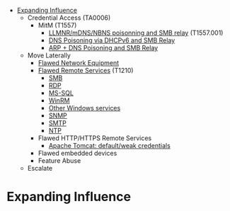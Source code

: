
<!-- MarkdownTOC depth=3 autolink=true -->

- [Expanding Influence](#expanding-influence)
    - Credential Access (TA0006)
        - MitM (T1557)
            - [LLMNR/mDNS/NBNS poisonning and SMB relay](Credential%20Access/ca-1.md) (T1557.001)
            - [DNS Poisoning via DHCPv6 and SMB Relay](Credential%20Access/ca-2.md)
            - [ARP + DNS Poisoning and SMB Relay](Credential%20Access/ca-3.md)
    - Move Laterally
         - [Flawed Network Equipment](#flawed-network-equipment)
         - [Flawed Remote Services](#flawed-remote-services) (T1210)
             - [SMB](Lateral%20Movement/lm-flawed-services.md#smb-service)
             - [RDP](Lateral%20Movement/lm-flawed-services.md#rdp-service)
             - [MS-SQL](Lateral%20Movement/lm-flawed-services.md#ms-sql-service)
             - [WinRM](Lateral%20Movement/lm-flawed-services.md#winrm)
             - [Other Windows services](Lateral%20Movement/lm-flawed-services.md#other-windows-services)
             - [SNMP](Lateral%20Movement/lm-flawed-services.md#snmp-service)
             - [SMTP](Lateral%20Movement/lm-flawed-services.md#smtp-service)
             - [NTP](Lateral%20Movement/lm-flawed-services.md#ntp-service)
         - Flawed HTTP/HTTPS Remote Services
             - [Apache Tomcat: default/weak credentials](#apache-tomcat-defaultweak-credentials)
         - Flawed embedded devices
         - Feature Abuse
    - Escalate

<!-- /MarkdownTOC -->

# Expanding Influence

